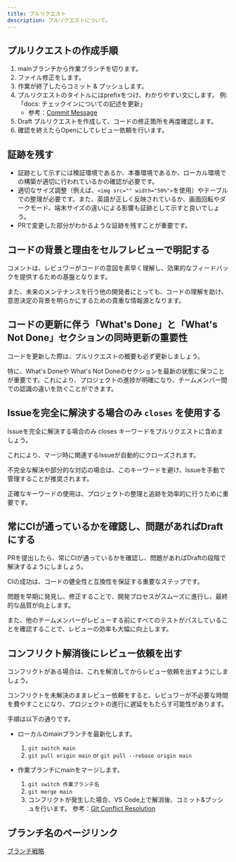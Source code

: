 ```yaml
---
title: プルリクエスト
description: プルリクエストについて。
---
```


## プルリクエストの作成手順

1. mainブランチから作業ブランチを切ります。
1. ファイル修正をします。
1. 作業が終了したらコミット & プッシュします。
1. プルリクエストのタイトルにはprefixをつけ、わかりやすい文にします。
例: 「docs: チェックインについての記述を更新」
   - 参考：[Commit Message](/engineering/git)
1. Draft プルリクエストを作成して、コードの修正箇所を再度確認します。
1. 確認を終えたらOpenにしてレビュー依頼を行います。

## 証跡を残す

- 証跡として示すには検証環境であるか、本番環境であるか、ローカル環境での構築が適切に行われているかの確認が必要です。
- 適切なサイズ調整（例えば、`<img src="" width="50%">`を使用）やテーブルでの整理が必要です。また、英語が正しく反映されているか、画面回転やダークモード、端末サイズの違いによる影響も証跡として示すと良いでしょう。
- PRで変更した部分がわかるような証跡を残すことが重要です。

## コードの背景と理由をセルフレビューで明記する

コメントは、レビュワーがコードの意図を素早く理解し、効果的なフィードバックを提供するための基盤となります。

また、未来のメンテナンスを行う他の開発者にとっても、コードの理解を助け、意思決定の背景を明らかにするための貴重な情報源となります。

## コードの更新に伴う「What's Done」と「What's Not Done」セクションの同時更新の重要性

コードを更新した際は、プルリクエストの概要も必ず更新しましょう。

特に、What's Doneや What's Not Doneのセクションを最新の状態に保つことが重要です。これにより、プロジェクトの進捗が明確になり、チームメンバー間での認識の違いを防ぐことができます。

## Issueを完全に解決する場合のみ `closes` を使用する

Issueを完全に解決する場合のみ closes キーワードをプルリクエストに含めましょう。

これにより、マージ時に関連するIssueが自動的にクローズされます。

不完全な解決や部分的な対応の場合は、このキーワードを避け、Issueを手動で管理することが推奨されます。

正確なキーワードの使用は、プロジェクトの整理と追跡を効率的に行うために重要です。

## 常にCIが通っているかを確認し、問題があればDraftにする

PRを提出したら、常にCIが通っているかを確認し、問題があればDraftの段階で解決するようにしましょう。

CIの成功は、コードの健全性と互換性を保証する重要なステップです。

問題を早期に発見し、修正することで、開発プロセスがスムーズに進行し、最終的な品質が向上します。

また、他のチームメンバーがレビューする前にすべてのテストがパスしていることを確認することで、レビューの効率も大幅に向上します。

## コンフリクト解消後にレビュー依頼を出す

コンフリクトがある場合は、これを解消してからレビュー依頼を出すようにしましょう。

コンフリクトを未解決のままレビュー依頼をすると、レビュワーが不必要な時間を費やすことになり、プロジェクトの進行に遅延をもたらす可能性があります。

手順は以下の通りです。

- ローカルのmainブランチを最新化します。

  1. `git switch main`
  1. `git pull origin main` or `git pull --rebase origin main`

- 作業ブランチにmainをマージします。

  1. `git switch 作業ブランチ名`
  1. `git merge main`
  1. コンフリクトが発生した場合、VS Code上で解消後、コミット&プッシュを行います。
  参考：[Git Conflict Resolution](https://qiita.com/crarrry/items/c5964512e21e383b73da)

## ブランチ名のページリンク

[ブランチ戦略](/engineering/branch-strategy.md)

